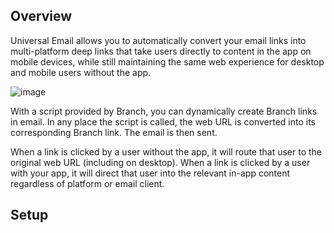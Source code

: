 ## Overview

Universal Email allows you to automatically convert your email links into multi-platform deep links that take users directly to content in the app on mobile devices, while still maintaining the same web experience for desktop and mobile users without the app.

![image](/_assets/img/pages/email/responsys/deep-linked-email.png)

With a script provided by Branch, you can dynamically create Branch links in email. In any place the script is called, the web URL is converted into its corresponding Branch link. The email is then sent.

When a link is clicked by a user without the app, it will route that user to the original web URL (including on desktop). When a link is clicked by a user with your app, it will direct that user into the relevant in-app content regardless of platform or email client.

## Setup
